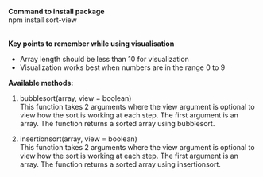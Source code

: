 <b>Command to install package</b><br/>
npm install sort-view<br/><br/>

<b>Key points to remember while using visualisation</b><br/>
<ul>
<li>Array length should be less than 10 for visualization</li>
<li>Visualization works best when numbers are in the range 0 to 9</li>
</ul>

<b>Available methods: </b><br/>

1. bubblesort(array, view = boolean)<br/>
    This function takes 2 arguments where the view argument is optional to view how the sort is working at each step. The first argument is an array. The function returns a sorted array using bubblesort.
    <br/>

2. insertionsort(array, view = boolean)<br/>
    This function takes 2 arguments where the view argument is optional to view how the sort is working at each step. The first argument is an array. The function returns a sorted array using insertionsort.
    <br/>
